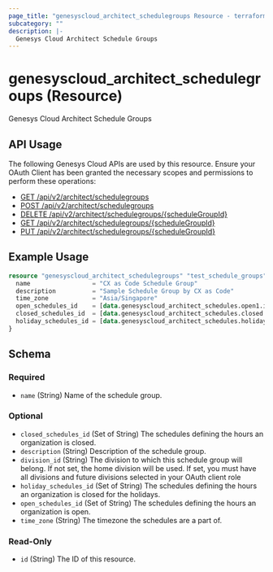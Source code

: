 ```yaml
---
page_title: "genesyscloud_architect_schedulegroups Resource - terraform-provider-genesyscloud"
subcategory: ""
description: |-
  Genesys Cloud Architect Schedule Groups
---
```

# genesyscloud_architect_schedulegroups (Resource)

Genesys Cloud Architect Schedule Groups

## API Usage
The following Genesys Cloud APIs are used by this resource. Ensure your OAuth Client has been granted the necessary scopes and permissions to perform these operations:

* [GET /api/v2/architect/schedulegroups](https://developer.genesys.cloud/api/rest/v2/architect/#get-api-v2-architect-schedulegroups)
* [POST /api/v2/architect/schedulegroups](https://developer.genesys.cloud/api/rest/v2/architect/#post-api-v2-architect-schedulegroups)
* [DELETE /api/v2/architect/schedulegroups/{scheduleGroupId}](https://developer.genesys.cloud/api/rest/v2/architect/#delete-api-v2-architect-schedulegroups--scheduleGroupId-)
* [GET /api/v2/architect/schedulegroups/{scheduleGroupId}](https://developer.genesys.cloud/api/rest/v2/architect/#get-api-v2-architect-schedulegroups--scheduleGroupId-)
* [PUT /api/v2/architect/schedulegroups/{scheduleGroupId}](https://developer.genesys.cloud/api/rest/v2/architect/#put-api-v2-architect-schedulegroups--scheduleGroupId-)


## Example Usage

```terraform
resource "genesyscloud_architect_schedulegroups" "test_schedule_groups" {
  name                 = "CX as Code Schedule Group"
  description          = "Sample Schedule Group by CX as Code"
  time_zone            = "Asia/Singapore"
  open_schedules_id    = [data.genesyscloud_architect_schedules.open1.id, data.genesyscloud_architect_schedules.open2.id]
  closed_schedules_id  = [data.genesyscloud_architect_schedules.closed.id]
  holiday_schedules_id = [data.genesyscloud_architect_schedules.holiday.id]
}
```

<!-- schema generated by tfplugindocs -->
## Schema

### Required

- `name` (String) Name of the schedule group.

### Optional

- `closed_schedules_id` (Set of String) The schedules defining the hours an organization is closed.
- `description` (String) Description of the schedule group.
- `division_id` (String) The division to which this schedule group will belong. If not set, the home division will be used. If set, you must have all divisions and future divisions selected in your OAuth client role
- `holiday_schedules_id` (Set of String) The schedules defining the hours an organization is closed for the holidays.
- `open_schedules_id` (Set of String) The schedules defining the hours an organization is open.
- `time_zone` (String) The timezone the schedules are a part of.

### Read-Only

- `id` (String) The ID of this resource.

